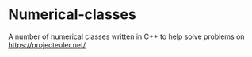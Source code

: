 # Numerical-classes

A number of numerical classes written in C++ to help solve problems on https://projecteuler.net/
